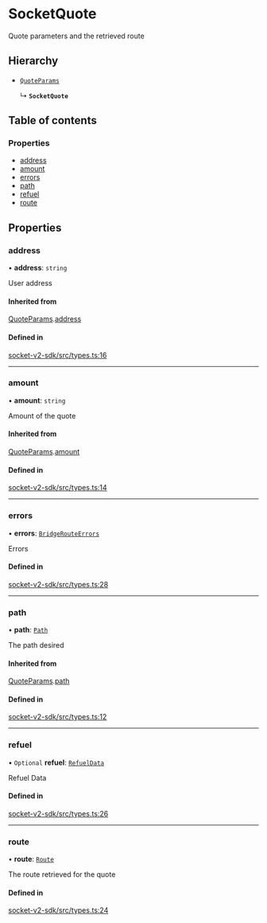 # SocketQuote

Quote parameters and the retrieved route

## Hierarchy

- [`QuoteParams`](QuoteParams.md)

  ↳ **`SocketQuote`**

## Table of contents

### Properties

- [address](SocketQuote.md#address)
- [amount](SocketQuote.md#amount)
- [errors](SocketQuote.md#errors)
- [path](SocketQuote.md#path)
- [refuel](SocketQuote.md#refuel)
- [route](SocketQuote.md#route)

## Properties

### address

• **address**: `string`

User address

#### Inherited from

[QuoteParams](QuoteParams.md).[address](QuoteParams.md#address)

#### Defined in

[socket-v2-sdk/src/types.ts:16](https://github.com/rugamoto/socket-v2-sdk/blob/91d9fe3/src/types.ts#L16)

---

### amount

• **amount**: `string`

Amount of the quote

#### Inherited from

[QuoteParams](QuoteParams.md).[amount](QuoteParams.md#amount)

#### Defined in

[socket-v2-sdk/src/types.ts:14](https://github.com/rugamoto/socket-v2-sdk/blob/91d9fe3/src/types.ts#L14)

---

### errors

• **errors**: [`BridgeRouteErrors`](../types.md#bridgerouteerrors)

Errors

#### Defined in

[socket-v2-sdk/src/types.ts:28](https://github.com/rugamoto/socket-v2-sdk/blob/91d9fe3/src/types.ts#L28)

---

### path

• **path**: [`Path`](../sdk/Path.md)

The path desired

#### Inherited from

[QuoteParams](QuoteParams.md).[path](QuoteParams.md#path)

#### Defined in

[socket-v2-sdk/src/types.ts:12](https://github.com/rugamoto/socket-v2-sdk/blob/91d9fe3/src/types.ts#L12)

---

### refuel

• `Optional` **refuel**: [`RefuelData`](RefuelData.md)

Refuel Data

#### Defined in

[socket-v2-sdk/src/types.ts:26](https://github.com/rugamoto/socket-v2-sdk/blob/91d9fe3/src/types.ts#L26)

---

### route

• **route**: [`Route`](../types.md#route)

The route retrieved for the quote

#### Defined in

[socket-v2-sdk/src/types.ts:24](https://github.com/rugamoto/socket-v2-sdk/blob/91d9fe3/src/types.ts#L24)
